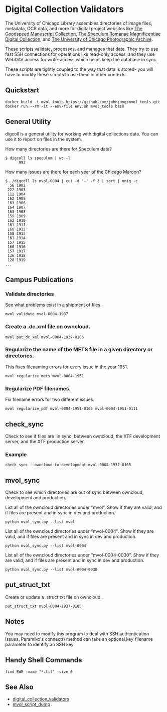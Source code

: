 # Digital Collection Validators

The University of Chicago Library assembles directories of image files,
metadata, OCR data, and more for digital project websites like [The Goodspeed
Manuscript Collection](https://goodspeed.lib.uchicago.edu), [The Speculum
Romanae Magnificentiae Digital Collection](http://speculum.lib.uchicago.edu),
and [The University of Chicago Photographic
Archive](photoarchive.lib.uchicago.edu).

These scripts validate, processes, and manages that data. They try to use fast
SSH connections for operations like read-only access, and they use WebDAV
access for write-access which helps keep the database in sync. 

These scripts are tightly coupled to the way that data is stored- you will have
to modify these scripts to use them in other contexts.

## Quickstart
```
docker build -t mvol_tools https://github.com/johnjung/mvol_tools.git
docker run --rm -it --env-file env.sh mvol_tools bash
```

## General Utility
digcoll is a general utility for working with digital collections data. You can
use it to report on files in the system.

How many directories are there for Speculum data?

```console
$ digcoll ls speculum | wc -l
      993
```

How many issues are there for each year of the Chicago Maroon? 

```console
$ ./digcoll ls mvol-0004 | cut -d '-' -f 3 | sort | uniq -c
  56 1902
 222 1903
 112 1904
 162 1905
 163 1906
 164 1907
 163 1908
 159 1909
 162 1910
 161 1911
 160 1912
 158 1913
 161 1914
 157 1915
 160 1916
 157 1917
 136 1918
 128 1919
...
```

## Campus Publications

### Validate directories
See what problems exist in a shipment of files.

```
mvol validate mvol-0004-1937
```

### Create a .dc.xml file on owncloud.
```
mvol put_dc_xml mvol-0004-1937-0105
```

### Regularize the name of the METS file in a given directory or directories.
This fixes filenaming errors for every issue in the year 1951. 

```
mvol regularize_mets mvol-0004-1951
```

### Regularize PDF filenames.
Fix filename errors for two different issues.

```
mvol regularize_pdf mvol-0004-1951-0105 mvol-0004-1951-0111
```

###

## check_sync
Check to see if files are 'in sync' between owncloud, the XTF development
server, and the XTF production server.


### Example
```
check_sync --owncloud-to-development mvol-0004-1937-0105
```

## mvol_sync
Check to see which directories are out of sync between owncloud, development
and production.

List all of the owncloud directories under "mvol". Show if they are valid, and
if files are present and in sync in dev and production.

```
python mvol_sync.py --list mvol
```

List all of the owncloud directories under "mvol-0004". Show if they are
valid, and if files are present and in sync in dev and production.

```
python mvol_sync.py --list mvol-0004
```

List all of the owncloud directories under "mvol-0004-0030". Show if they
are valid, and if files are present and in sync in dev and production.

```
python mvol_sync.py --list mvol-0004-0030
```

## put_struct_txt
Create or update a .struct.txt file on owncloud.

```
put_struct_txt mvol-0004-1937-0105
```

## Notes
You may need to modify this program to deal with SSH authentication issues.
Paramiko's connect() method can take an optional key_filename parameter to
identify an SSH key.

## Handy Shell Commands
```
find EWM -name "*.tif" -size 0
```

## See Also
+ [digital_collection_validators](https://github.com/uchicago-library/digital_collection_validators)
+ [mvol_script_dump](https://github.com/uchicago-library/mvol_script_dump)
